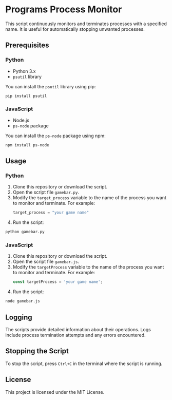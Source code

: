 # Programs Process Monitor

This script continuously monitors and terminates processes with a specified name. It is useful for automatically stopping unwanted processes.

## Prerequisites

### Python

- Python 3.x
- `psutil` library

You can install the `psutil` library using pip:

```sh
pip install psutil
```

### JavaScript

- Node.js
- `ps-node` package

You can install the `ps-node` package using npm:

```sh
npm install ps-node
```

## Usage

### Python

1. Clone this repository or download the script.
2. Open the script file `gamebar.py`.
3. Modify the `target_process` variable to the name of the process you want to monitor and terminate. For example:
    ```python
    target_process = "your game name"
    ```
4. Run the script:

```sh
python gamebar.py
```

### JavaScript

1. Clone this repository or download the script.
2. Open the script file `gamebar.js`.
3. Modify the `targetProcess` variable to the name of the process you want to monitor and terminate. For example:
    ```javascript
    const targetProcess = 'your game name';
    ```
4. Run the script:

```sh
node gamebar.js
```

## Logging

The scripts provide detailed information about their operations. Logs include process termination attempts and any errors encountered.

## Stopping the Script

To stop the script, press `Ctrl+C` in the terminal where the script is running.

## License

This project is licensed under the MIT License.
